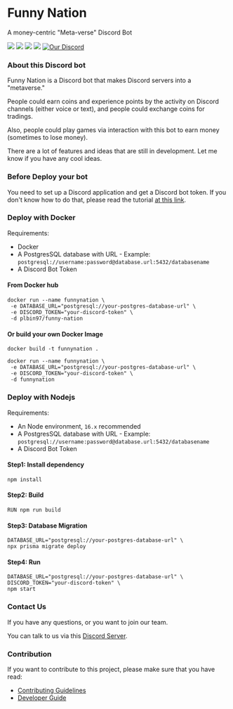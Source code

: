 # Funny Nation

A money-centric "Meta-verse" Discord Bot

[![](https://github.com/funny-nation/Funny-Nation/actions/workflows/eslint.yml/badge.svg)](https://github.com/funny-nation/Funny-Nation/actions/workflows/eslint.yml)
[![](https://github.com/funny-nation/Funny-Nation/actions/workflows/test.yml/badge.svg)](https://github.com/funny-nation/Funny-Nation/actions/workflows/test.yml)
[![](https://github.com/funny-nation/Funny-Nation/actions/workflows/test-on-start.yml/badge.svg)](https://github.com/funny-nation/Funny-Nation/actions/workflows/test-on-start.yml)
[![](https://github.com/funny-nation/Funny-Nation/actions/workflows/to-docker-hub.yml/badge.svg)](https://github.com/funny-nation/Funny-Nation/actions/workflows/to-docker-hub.yml)
[![Our Discord](https://img.shields.io/badge/Chat-Discord-7289da)](https://discord.gg/uhAv4J4F7Z)

### About this Discord bot

Funny Nation is a Discord bot that makes Discord servers into a "metaverse." 

People could earn coins and experience points by the activity on Discord channels (either voice or text), and people could exchange coins for tradings. 

Also, people could play games via interaction with this bot to earn money (sometimes to lose money).

There are a lot of features and ideas that are still in development. Let me know if you have any cool ideas.

### Before Deploy your bot

You need to set up a Discord application and get a Discord bot token. If you don't know how to do that, please read the tutorial [at this link](docs/discord-bot-setup-tutorial/README.md). 


### Deploy with Docker

Requirements: 
* Docker
* A PostgresSQL database with URL - Example: ```postgresql://username:password@database.url:5432/databasename```
* A Discord Bot Token

#### From Docker hub

```shell
docker run --name funnynation \
 -e DATABASE_URL="postgresql://your-postgres-database-url" \
 -e DISCORD_TOKEN="your-discord-token" \
 -d plbin97/funny-nation
```

#### Or build your own Docker Image

```shell
docker build -t funnynation .
```

```shell
docker run --name funnynation \
 -e DATABASE_URL="postgresql://your-postgres-database-url" \
 -e DISCORD_TOKEN="your-discord-token" \
 -d funnynation
```

### Deploy with Nodejs

Requirements:
* An Node environment, ```16.x``` recommended
* A PostgresSQL database with URL - Example: ```postgresql://username:password@database.url:5432/databasename```
* A Discord Bot Token

#### Step1: Install dependency
```shell
npm install
```

#### Step2: Build
```shell
RUN npm run build
```

#### Step3: Database Migration

```shell
DATABASE_URL="postgresql://your-postgres-database-url" \
npx prisma migrate deploy
```

#### Step4: Run
```shell
DATABASE_URL="postgresql://your-postgres-database-url" \
DISCORD_TOKEN="your-discord-token" \
npm start
```

### Contact Us

If you have any questions, or you want to join our team. 

You can talk to us via this [Discord Server](https://discord.gg/uhAv4J4F7Z). 

### Contribution

If you want to contribute to this project, please make sure that you have read:
* [Contributing Guidelines](CONTRIBUTING.md)
* [Developer Guide](docs/developer-guides.md)
